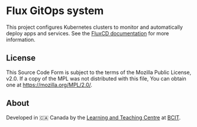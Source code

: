 # Flux GitOps system

This project configures Kubernetes clusters to monitor and automatically deploy apps and services. See the [FluxCD documentation](https://fluxcd.io/flux/get-started/) for more information.

## License

This Source Code Form is subject to the terms of the Mozilla Public License, v2.0. If a copy of the MPL was not distributed with this file, You can obtain one at <https://mozilla.org/MPL/2.0/>.

## About

Developed in 🇨🇦 Canada by the [Learning and Teaching Centre](https://www.bcit.ca/learning-teaching-centre/) at [BCIT](https://www.bcit.ca/).
